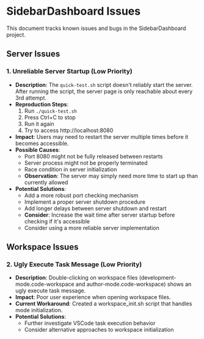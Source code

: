 # SidebarDashboard Issues

This document tracks known issues and bugs in the SidebarDashboard project.

## Server Issues

### 1. Unreliable Server Startup (Low Priority)
- **Description**: The `quick-test.sh` script doesn't reliably start the server. After running the script, the server page is only reachable about every 3rd attempt.
- **Reproduction Steps**: 
  1. Run `./quick-test.sh`
  2. Press Ctrl+C to stop
  3. Run it again
  4. Try to access http://localhost:8080
- **Impact**: Users may need to restart the server multiple times before it becomes accessible.
- **Possible Causes**:
  - Port 8080 might not be fully released between restarts
  - Server process might not be properly terminated
  - Race condition in server initialization
  - **Observation**: The server may simply need more time to start up than currently allowed
- **Potential Solutions**:
  - Add a more robust port checking mechanism
  - Implement a proper server shutdown procedure
  - Add longer delays between server shutdown and restart
  - **Consider**: Increase the wait time after server startup before checking if it's accessible
  - Consider using a more reliable server implementation

## Workspace Issues

### 2. Ugly Execute Task Message (Low Priority)
- **Description**: Double-clicking on workspace files (development-mode.code-workspace and author-mode.code-workspace) shows an ugly execute task message.
- **Impact**: Poor user experience when opening workspace files.
- **Current Workaround**: Created a workspace_init.sh script that handles mode initialization.
- **Potential Solutions**:
  - Further investigate VSCode task execution behavior
  - Consider alternative approaches to workspace initialization
